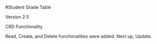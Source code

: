 #Student Grade Table

Version 2.5

CRD Functionality

Read, Create, and Delete functionalities were added. Next up, Update.
